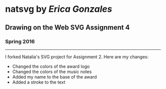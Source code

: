 # natsvg by *Erica Gonzales*
## Drawing on the Web SVG Assignment 4
### Spring 2016
----------------

I forked Natalia's SVG project for Assignment 2. Here are my changes:
- Changed the colors of the award logo
- Changed the colors of the music notes
- Added my name to the base of the award
- Added a stroke to the text



